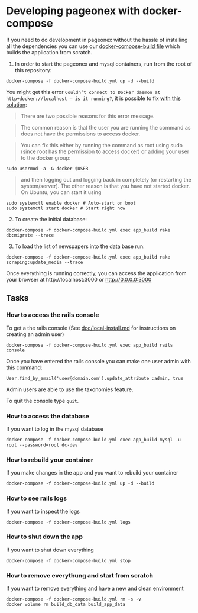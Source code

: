 # Developing pageonex with docker-compose

If you need to do development in pageonex without the hassle of installing all the dependencies you can use our [docker-compose-build file](/docker-compose-build.yml) which builds the application from scratch.

1. In order to start the pageonex and mysql containers, run from the root of this repository:
```
docker-compose -f docker-compose-build.yml up -d --build
```

You might get this error `Couldn’t connect to Docker daemon at http+docker://localhost – is it running?`, it is possible to fix [with this solution](https://techoverflow.net/2019/03/16/how-to-fix-error-couldnt-connect-to-docker-daemon-at-httpdocker-localhost-is-it-running/):

> There are two possible reasons for this error message.

> The common reason is that the user you are running the command as does not have the permissions to access docker.

> You can fix this either by running the command as root using sudo (since root has the permission to access docker) or adding your user to the docker group:
```
sudo usermod -a -G docker $USER
```

> and then logging out and logging back in completely (or restarting the system/server).
> The other reason is that you have not started docker. On Ubuntu, you can start it using

```
sudo systemctl enable docker # Auto-start on boot
sudo systemctl start docker # Start right now
```

2. To create the initial database:
```
docker-compose -f docker-compose-build.yml exec app_build rake db:migrate --trace
```

3. To load the list of newspapers into the data base run:
```
docker-compose -f docker-compose-build.yml exec app_build rake scraping:update_media --trace
```

Once everything is running correctly, you can access the application from your browser at http://localhost:3000 or http://0.0.0.0:3000

## Tasks

### How to access the rails console

To get a the rails console (See [doc/local-install.md](/doc/local-install.md#process) for instructions on creating an admin user)
```
docker-compose -f docker-compose-build.yml exec app_build rails console
```

Once you have entered the rails console you can make one user admin with this command:

```
User.find_by_email('user@domain.com').update_attribute :admin, true
```

Admin users are able to use the taxonomies feature.

To quit the console type `quit`.

### How to access the database

If you want to log in the mysql database
```
docker-compose -f docker-compose-build.yml exec app_build mysql -u root --password=root dc-dev
```

### How to rebuild your container

If you make changes in the app and you want to rebuild your container
```
docker-compose -f docker-compose-build.yml up -d --build
```

### How to see rails logs

If you want to inspect the logs
```
docker-compose -f docker-compose-build.yml logs
```

### How to shut down the app

If you want to shut down everything
```
docker-compose -f docker-compose-build.yml stop
```

### How to remove everythung and start from scratch

If you want to remove everything and have a new and clean environment
```
docker-compose -f docker-compose-build.yml rm -s -v
docker volume rm build_db_data build_app_data
```
